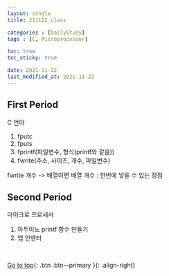 ```yaml
---
layout: single
title: 211122_class

categories : [DailyStudy]
tags : [C, Microprocessor]

toc: true
toc_sticky: true

date: 2021-11-22
last_modified_at: 2021-11-22
---
```


## First Period
C 언어
<br>
1. fputc
2. fputs
3. fprintf(파일변수, 형식(printf와 같음))
4. fwrite(주소, 사이즈, 개수, 파일변수) 

fwrite 개수 -> 배열이면 배열 개수 : 한번에 넣을 수 있는 장점
<br>


## Second Period
마이크로 프로세서

1. 아두이노 printf 함수 만들기
2. 앱 인벤터



<br>

[Go to top](#){: .btn .btn--primary }{: .align-right}
